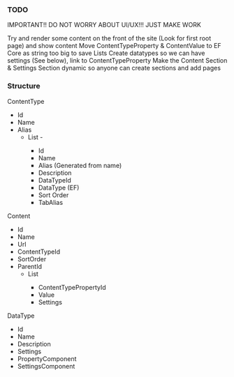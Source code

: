 ### TODO

IMPORTANT!! DO NOT WORRY ABOUT UI/UX!!! JUST MAKE WORK

Try and render some content on the front of the site (Look for first root page) and show content
Move ContentTypeProperty & ContentValue to EF Core as string too big to save Lists
Create datatypes so we can have settings (See below), link to ContentTypeProperty
Make the Content Section & Settings Section dynamic so anyone can create sections and add pages

### Structure

ContentType
 - Id
 - Name
 - Alias
   - List<ContentTypeProperty> - 
     - Id
     - Name
     - Alias (Generated from name)
     - Description
     - DataTypeId
     - DataType (EF)
     - Sort Order
     - TabAlias

Content
 - Id
 - Name
 - Url
 - ContentTypeId
 - SortOrder
 - ParentId
   - List<ContentValue>
     - ContentTypePropertyId
     - Value
     - Settings
   
DataType
 - Id
 - Name
 - Description
 - Settings
 - PropertyComponent
 - SettingsComponent